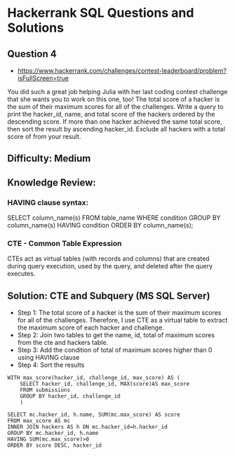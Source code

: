 # Hackerrank SQL Questions and Solutions

## Question 4
- https://www.hackerrank.com/challenges/contest-leaderboard/problem?isFullScreen=true

You did such a great job helping Julia with her last coding contest challenge that she wants you to work on this one, too!
The total score of a hacker is the sum of their maximum scores for all of the challenges. Write a query to print the hacker_id, name, and total score of the hackers ordered by the descending score. If more than one hacker achieved the same total score, then sort the result by ascending hacker_id. Exclude all hackers with a total score of  from your result.


## Difficulty: Medium

## Knowledge Review: 
### HAVING clause syntax: 
SELECT column_name(s)
FROM table_name
WHERE condition
GROUP BY column_name(s)
HAVING condition
ORDER BY column_name(s); 
### CTE - Common Table Expression
CTEs act as virtual tables (with records and columns) that are created during query execution, used by the query, and deleted after the query executes.


## Solution: CTE and Subquery (MS SQL Server)
- Step 1: The total score of a hacker is the sum of their maximum scores for all of the challenges. Therefore, I use CTE as a virtual table to extract the maximum score of each hacker and challenge. 
- Step 2: Join two tables to get the name, id, total of maximum scores from the cte and hackers table.
- Step 3: Add the condition of total of maximum scores higher than 0 using HAVING clause
- Step 4: Sort the results
```
WITH max_score(hacker_id, challenge_id, max_score) AS ( 
    SELECT hacker_id, challenge_id, MAX(score)AS max_score
    FROM submissions
    GROUP BY hacker_id, challenge_id
    )

SELECT mc.hacker_id, h.name, SUM(mc.max_score) AS score
FROM max_score AS mc
INNER JOIN hackers AS h ON mc.hacker_id=h.hacker_id
GROUP BY mc.hacker_id, h.name
HAVING SUM(mc.max_score)>0
ORDER BY score DESC, hacker_id
```
